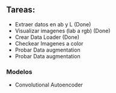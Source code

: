 ## Tareas:

- Extraer datos en ab y L           (Done) 
- Visualizar imagenes (lab a rgb)   (Done)
- Crear Data Loader                 (Done)
- Checkear Imagenes a color                 
- Probar Data augmentation                 
- Probar Data augmentation                 



### Modelos

- Convolutional Autoencoder


